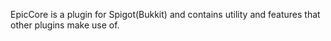 EpicCore is a plugin for Spigot(Bukkit) and contains utility and features that other plugins make use of.
